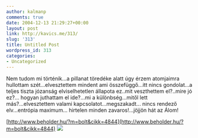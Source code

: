 ```yaml
---
author: kalmanp
comments: true
date: 2004-12-13 21:29:27+00:00
layout: post
link: http://kavics.me/313/
slug: '313'
title: Untitled Post
wordpress_id: 313
categories:
- Uncategorized
---
```


Nem tudom mi történik...a pillanat töredéke alatt úgy érzem atomjaimra hullottam szét...elvesztettem mindent ami összefüggő...itt nincs gondolat...a teljes tiszta józanság elviselhetetlen állapota ez..mit veszthettem el?..mire jó ez?... hogyan juthattam el ide?...mi a különbség...mitől lett más?...elvesztettem valami kapcsolatot...megszakadt... nincs rendező elv...entrópia maximum... hirtelen minden zavaros!...jöjjön hát az Álom!




[http://www.beholder.hu/?m=bolt&cikk=4844](http://www.beholder.hu/?m=bolt&cikk=4844) ![](http://kavics.freeblog.hu/Files/urvilaga.jpg)



